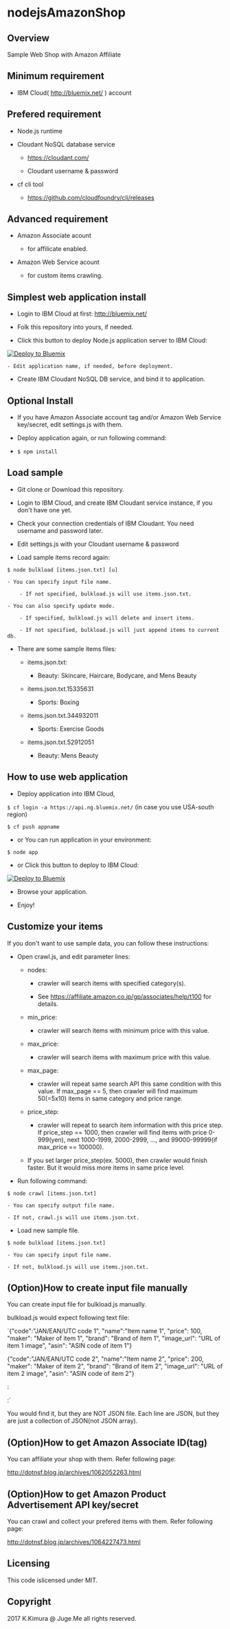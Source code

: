 # nodejsAmazonShop

## Overview

Sample Web Shop with Amazon Affiliate

## Minimum requirement

- IBM Cloud( http://bluemix.net/ ) account

## Prefered requirement

- Node.js runtime

- Cloudant NoSQL database service

    - https://cloudant.com/

    - Cloudant username & password

- cf cli tool

    - https://github.com/cloudfoundry/cli/releases


## Advanced requirement

- Amazon Associate acount

    - for affilicate enabled.

- Amazon Web Service acount

    - for custom items crawling.

## Simplest web application install

- Login to IBM Cloud at first: http://bluemix.net/

- Folk this repository into yours, if needed.

- Click this button to deploy Node.js application server to IBM Cloud:

[![Deploy to Bluemix](https://bluemix.net/deploy/button.png)](https://bluemix.net/deploy?repository=https://github.com/dotnsf/nodejsAmazonShop)

    - Edit application name, if needed, before deployment.

- Create IBM Cloudant NoSQL DB service, and bind it to application.

## Optional Install

- If you have Amazon Associate account tag and/or Amazon Web Service key/secret, edit settings.js with them.

- Deploy application again, or run following command:

- `$ npm install`

## Load sample

- Git clone or Download this repository.

- Login to IBM Cloud, and create IBM Cloudant service instance, if you don't have one yet.

- Check your connection credentials of IBM Cloudant. You need username and password later.

- Edit settings.js with your Cloudant username & password

- Load sample items record again:

`$ node bulkload [items.json.txt] [u]`

    - You can specify input file name.

        - If not specified, bulkload.js will use items.json.txt.

    - You can also specify update mode.

        - If specified, bulkload.js will delete and insert items.

        - If not specified, bulkload.js will just append items to current db.

- There are some sample items files:

    - items.json.txt: 

        * Beauty: Skincare, Haircare, Bodycare, and Mens Beauty

    - items.json.txt.15335631

        * Sports: Boxing

    - items.json.txt.344932011

        * Sports: Exercise Goods

    - items.json.txt.52912051

        * Beauty: Mens Beauty


## How to use web application

- Deploy application into IBM Cloud,

`$ cf login -a https://api.ng.bluemix.net/` (in case you use USA-south region)

`$ cf push appname`

- or You can run application in your environment:

`$ node app`

- or Click this button to deploy to IBM Cloud:

[![Deploy to Bluemix](https://bluemix.net/deploy/button.png)](https://bluemix.net/deploy?repository=https://github.com/dotnsf/nodejsAmazonShop)


- Browse your application.

- Enjoy!


## Customize your items

If you don't want to use sample data, you can follow these instructions:

- Open crawl.js, and edit parameter lines:

    - nodes: 

        * crawler will search items with specified category(s).

        * See https://affiliate.amazon.co.jp/gp/associates/help/t100 for details.

    - min_price: 

        * crawler will search items with minimum price with this value.

    - max_price: 

        * crawler will search items with maximum price with this value.

    - max_page: 

        * crawler will repeat same search API this same condition with this value. If max_page == 5, then crawler will find maximum 50(=5x10) items in same category and price range.

    - price_step: 

        * crawler will repeat to search item information with this price step. If price_step == 1000, then crawler will find items with price 0-999(yen), next 1000-1999, 2000-2999, ..., and 99000-99999(if max_price == 100000).

    - If you set larger price_step(ex. 5000), then crawler would finish faster. But it would miss more items in same price level.

- Run following command:

`$ node crawl [items.json.txt]`

    - You can specify output file name.

    - If not, crawl.js will use items.json.txt.

- Load new sample file.

`$ node bulkload [items.json.txt]`

    - You can specify input file name.

    - If not, bulkload.js will use items.json.txt.

## (Option)How to create input file manually

You can create input file for bulkload.js manually.

bulkload.js would expect following text file:

`{"code":"JAN/EAN/UTC code 1", "name":"Item name 1", "price": 100, "maker": "Maker of item 1", "brand": "Brand of item 1", "image_url": "URL of item 1 image", "asin": "ASIN code of item 1"}

{"code":"JAN/EAN/UTC code 2", "name":"Item name 2", "price": 200, "maker": "Maker of item 2", "brand": "Brand of item 2", "image_url": "URL of item 2 image", "asin": "ASIN code of item 2"}

  :

  :`

You would find it, but they are NOT JSON file. Each line are JSON, but they are just a collection of JSON(not JSON array).


## (Option)How to get Amazon Associate ID(tag)

You can affiliate your shop with them. Refer following page:

http://dotnsf.blog.jp/archives/1062052263.html

## (Option)How to get Amazon Product Advertisement API key/secret

You can crawl and collect your prefered items with them. Refer following page:

http://dotnsf.blog.jp/archives/1064227473.html

## Licensing

This code islicensed under MIT.


## Copyright

2017 K.Kimura @ Juge.Me all rights reserved.



